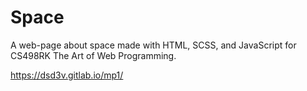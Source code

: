 # Space

A web-page about space made with HTML, SCSS, and JavaScript for CS498RK The Art of Web Programming.

https://dsd3v.gitlab.io/mp1/
